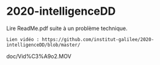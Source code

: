 # 2020-intelligenceDD


  Lire ReadMe.pdf suite à un problème technique.
  
    Lien vidéo : https://github.com/institut-galilee/2020-intelligenceDD/blob/master/
doc/Vid%C3%A9o2.MOV
